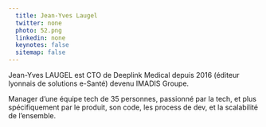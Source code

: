 ```yaml
---
  title: Jean-Yves Laugel
  twitter: none
  photo: 52.png
  linkedin: none
  keynotes: false
  sitemap: false
---
```

Jean-Yves LAUGEL est CTO de Deeplink Medical depuis 2016 (éditeur lyonnais de solutions e-Santé) devenu IMADIS Groupe.

Manager d’une équipe tech de 35 personnes, passionné par la tech, et plus spécifiquement par le produit, son code, les process de dev, et la scalabilité de l’ensemble.
